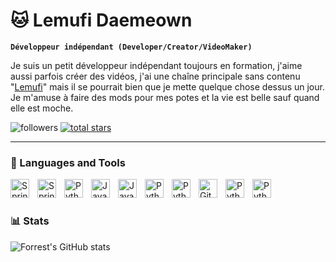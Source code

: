 # 🐱 Lemufi Daemeown

**`Développeur indépendant (Developer/Creator/VideoMaker)`**

Je suis un petit développeur indépendant toujours en formation, j'aime aussi parfois créer des vidéos, j'ai une chaîne principale sans contenu "[Lemufi][youtube]" mais il se pourrait bien que je mette quelque chose dessus un jour. Je m'amuse à faire des mods pour mes potes et la vie est belle sauf quand elle est moche.

   <p align="left">
         <img alt="followers" title="Follow me on Github" src="https://custom-icon-badges.demolab.com/github/followers/Lemufi?color=236ad3&labelColor=1155ba&style=for-the-badge&logo=person-add&label=Follow&logoColor=white"/></a>
      <a href="https://github.com/Lemufi?tab=repositories&sort=stargazers">
         <img alt="total stars" title="Total stars on GitHub" src="https://custom-icon-badges.demolab.com/github/stars/Lemufi?color=55960c&style=for-the-badge&labelColor=488207&logo=star"/></a>
   </p>

---

### 🧰 Languages and Tools

<img align="left" alt="Spring" width="30px" style="padding-right:10px;" src="https://cdn.jsdelivr.net/gh/devicons/devicon/icons/csharp/csharp-original.svg" />
<img align="left" alt="Spring" width="30px" style="padding-right:10px;" src="https://cdn.jsdelivr.net/gh/devicons/devicon/icons/dot–net/dot–net-original.svg" />
<img align="left" alt="Python" width="30px" style="padding-right:10px;" src="https://cdn.jsdelivr.net/gh/devicons/devicon/icons/python/python-plain.svg" />
<img align="left" alt="Java" width="30px" style="padding-right:10px;" src="https://cdn.jsdelivr.net/gh/devicons/devicon/icons/java/java-original.svg"/>
<img align="left" alt="JavaScript" width="30px" style="padding-right:10px;" src="https://cdn.jsdelivr.net/gh/devicons/devicon/icons/javascript/javascript-plain.svg" />
<img align="left" alt="Python" width="30px" style="padding-right:10px;" src="https://cdn.jsdelivr.net/gh/devicons/devicon/icons/php/php-original.svg" />
<img align="left" alt="Python" width="30px" style="padding-right:10px;" src="https://cdn.jsdelivr.net/gh/devicons/devicon/icons/mysql/mysql-original.svg" />
<img align="left" alt="Git" width="30px" style="padding-right:10px;" src="https://cdn.jsdelivr.net/gh/devicons/devicon/icons/git/git-original.svg" />
<img align="left" alt="Python" width="30px" style="padding-right:10px;" src="https://cdn.jsdelivr.net/gh/devicons/devicon/icons/premierepro/premierepro-original.svg" />
<img align="left" alt="Python" width="30px" style="padding-right:10px;" src="https://cdn.jsdelivr.net/gh/devicons/devicon/icons/photoshop/photoshop-original.svg" />
<br />

#

### 📊 Stats

![Forrest's GitHub stats](https://github-readme-stats.vercel.app/api?username=Lemufi&show_icons=true&theme=gruvbox)

[youtube]: https://www.youtube.com/channel/UC8vpmjI3O3A5oBi7i-2fGuw
